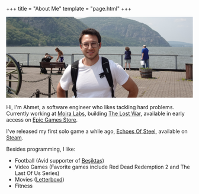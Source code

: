 +++
title = "About Me"
template = "page.html"
+++

![Profile](/profile.JPG)

Hi, I'm Ahmet, a software engineer who likes tackling hard problems. Currently working at [Moira Labs](https://www.moiralabs.net/), building [The Lost War](http://thelostwar.net/), available in early access on [Epic Games Store](https://store.epicgames.com/en-US/p/the-lost-war-ea53eb).

I've released my first solo game a while ago, [Echoes Of Steel](https://ahmetilten.com/portfolio/echoes-of-steel/), available on [Steam](https://store.steampowered.com/app/2580010/Echoes_Of_Steel/).

Besides programming, I like:
- Football (Avid supporter of [Beşiktaş](https://en.wikipedia.org/wiki/Be%C5%9Fikta%C5%9F_J.K.))
- Video Games (Favorite games include Red Dead Redemption 2 and The Last Of Us Series) 
- Movies ([Letterboxd](https://letterboxd.com/iltenahmet/))
- Fitness 

